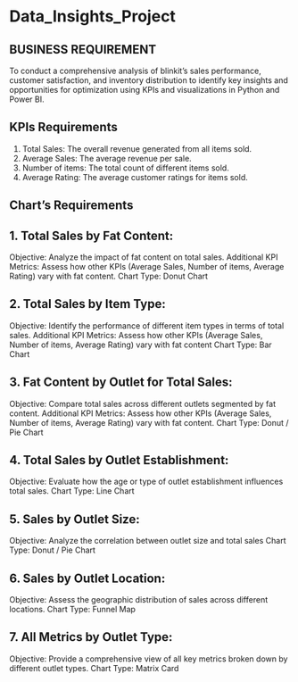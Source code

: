 # Data_Insights_Project
## BUSINESS REQUIREMENT
To conduct a comprehensive analysis of blinkit’s sales performance, customer satisfaction, and inventory distribution to identify key insights and opportunities for optimization using KPIs and visualizations in Python and Power BI.

## KPIs Requirements
1.	Total Sales: The overall revenue generated from all items sold.
2.	Average Sales: The average revenue per sale.
3.	Number of items: The total count of different items sold.
4.	Average Rating: The average customer ratings for items sold.

## Chart’s Requirements
## 1.	Total Sales by Fat Content:
Objective: Analyze the impact of fat content on total sales.
Additional KPI Metrics: Assess how other KPIs (Average Sales, Number of items, Average Rating) vary with fat content.
Chart Type: Donut Chart  
## 2.	Total Sales by Item Type:
Objective: Identify the performance of different item types in terms of total sales.
Additional KPI Metrics: Assess how other KPIs (Average Sales, Number of items, Average Rating) vary with fat content
Chart Type: Bar Chart
## 3.	Fat Content by Outlet for Total Sales:
Objective: Compare total sales across different outlets segmented by fat content.
Additional KPI Metrics: Assess how other KPIs (Average Sales, Number of items, Average Rating) vary with fat content.
Chart Type: Donut / Pie Chart
## 4.	Total Sales by Outlet Establishment:
Objective: Evaluate how the age or type of outlet establishment influences total sales.
Chart Type: Line Chart
## 5.	Sales by Outlet Size:
Objective: Analyze the correlation between outlet size and total sales
Chart Type: Donut / Pie Chart
## 6.	Sales by Outlet Location:
Objective: Assess the geographic distribution of sales across different locations.
Chart Type: Funnel Map
## 7.	All Metrics by Outlet Type:
Objective: Provide a comprehensive view of all key metrics broken down by different     outlet types.
Chart Type: Matrix Card

